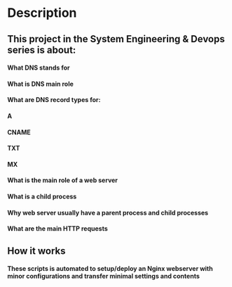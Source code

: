 # Description
## This project in the System Engineering & Devops series is about:

#### What DNS stands for
#### What is DNS main role
#### What are DNS record types for:
#### A
#### CNAME
#### TXT
#### MX
#### What is the main role of a web server
#### What is a child process
#### Why web server usually have a parent process and child processes
#### What are the main HTTP requests
## How it works
#### These scripts is automated to setup/deploy an Nginx webserver with minor configurations and transfer minimal settings and contents